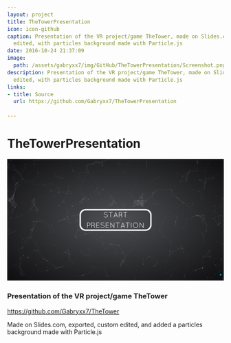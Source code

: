 ```yaml
---
layout: project
title: TheTowerPresentation
icon: icon-github
caption: Presentation of the VR project/game TheTower, made on Slides.com, custom
  edited, with particles background made with Particle.js
date: 2016-10-24 21:37:09
image:
  path: /assets/gabryxx7/img/GitHub/TheTowerPresentation/Screenshot.png
description: Presentation of the VR project/game TheTower, made on Slides.com, custom
  edited, with particles background made with Particle.js
links:
- title: Source
  url: https://github.com/Gabryxx7/TheTowerPresentation

---
```


# TheTowerPresentation

<img src="/assets/gabryxx7/img/GitHub/TheTowerPresentation/Screenshot.png" alt="The Tower Logo" width="900"/><br/>


### Presentation of the VR project/game TheTower
https://github.com/Gabryxx7/TheTower

Made on Slides.com, exported, custom edited, and added a particles background made with Particle.js
